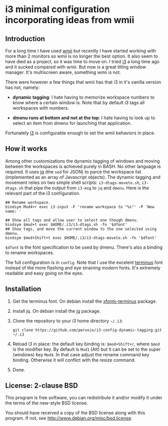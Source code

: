 # i3 minimal configuration incorporating ideas from wmii

## Introduction

For a long time I have used [wmii](https://en.wikipedia.org/wiki/Wmii)
but recently I have started working with more than 2 monitors so wmii
is no longer the best option. It also seem to have died as a project,
so it was time to move on. I tried [i3](http://i3wm.org) a long time
ago and it sucked compared with wmii. But now is a great tilling
window manager. It's multiscreen aware, something wmii is not.

There were however a few things that wmii has that i3 in it's vanilla
version has not, namely:

 + **dynamic tagging**: I hate having to memorize workspace numbers to
   know where a certain window is. Note that by default i3 tags all
   workspaces with numbers.

 + **dmenu runs at bottom and not at the top**: I hate having to look
   up to select an item from dmenu for launching that application.

Fortunately [i3](http://i3wm.org/docs/userguide.html) is configurable
enough to set the wmii behaviors in place.

## How it works

Among other customizations the dynamic tagging of windows and moving
between the workspaces is achieved purely in BASH. No other language
is required. It uses [jq](https://stedolan.github.io/jq/) (the `sed`
for JSON) to parce the workspace list (implemented as an array of
Javascript objects). The dynamic tagging and movement relies on two
simple shell scripts: `i3-dtags-moveto.sh`, `i3-dtags.sh` that pipe
the output from `i3-msg` to `jq` and `dmenu`. Here is the relevant
part of the i3 configuration.

```shell
## Rename workspace.
bindsym Mod4+r exec i3-input -F 'rename workspace to "%s"' -P 'New name: '

## Show all tags and allow user to select one though dmenu.
bindsym $mod+t exec $HOME/.i3/i3-dtags.sh -fn '$dfont'
## Show tags, and move the current window to the one selected using dmenu.
bindsym $mod+Shift+t exec $HOME/.i3/i3-dtags-moveto.sh -fn '$dfont'
```

`$dfont` is the font specification to be used by dmenu. There's also a
binding to rename workspaces.

The full configuration is in `config`. Note that I use the excelent
[terminus](http://terminus-font.sourceforge.net/) font instead of the
more flashing and eye straining *modern* fonts. It's extremely
readable and easy going on the eyes.

## Installation

 1. Get the terminus font. On debian install the
    [xfonts-terminus](https://packages.debian.org/search?keywords=xfonts-terminus)
    package.
 2. Install jq. On debian install the
    [jq](https://packages.debian.org/search?keywords=jq) package.
 3. Clone the repository to your i3 home directory `~/.i3`:
    
        git clone https://github.com/perusio/i3-config-dynamic-tagging.git ~/.i3
 4. Reload i3 in place: the default key binding is: `$mod+Shift+r`,
    where `$mod` is the modifier key. By default is `Mod1` (Alt) but
    it can be set to the super (windows) key `Mod4`. In that case
    adjust the rename command key binding. Otherwise it will conflict
    with the resize command.
 5. Done.

## License: 2-clause BSD

This program is free software, you can redistribute it and/or
modify it under the terms of the new-style BSD license.

You should have received a copy of the BSD license along with this
program. If not, see http://www.debian.org/misc/bsd.license.

